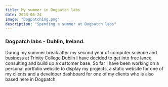 ```yaml
---
title: My summer in Dogpatch labs
date: 2023-06-24
image: "DogpatchImg.png"
description: "Spending a summer at Dogpatch labs"
---
```


### Dogpatch labs - Dublin, Ireland.
During my summer break after my second year of computer science and business at Trinity College Dublin
I have decided to get into free lance consulting and build up a customer base.
So far I have been working on a personal portfolio website to display my projects, a static 
website for one of my clients and a developer dashboard for one of my clients who is also based
here in Dogpatch.